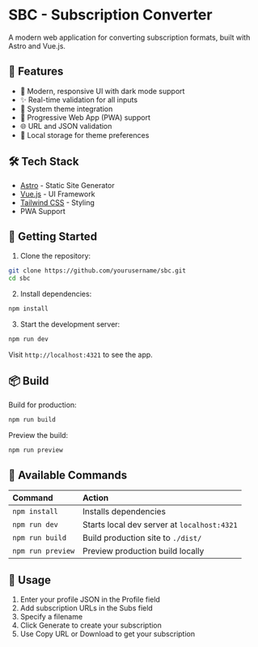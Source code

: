 # SBC - Subscription Converter

A modern web application for converting subscription formats, built with Astro and Vue.js.

## 🚀 Features

- 🎨 Modern, responsive UI with dark mode support
- ✨ Real-time validation for all inputs
- 🔄 System theme integration
- 📱 Progressive Web App (PWA) support
- 🌐 URL and JSON validation
- 💾 Local storage for theme preferences

## 🛠️ Tech Stack

- [Astro](https://astro.build) - Static Site Generator
- [Vue.js](https://vuejs.org) - UI Framework
- [Tailwind CSS](https://tailwindcss.com) - Styling
- PWA Support

## 🚦 Getting Started

1. Clone the repository:
```bash
git clone https://github.com/yourusername/sbc.git
cd sbc
```

2. Install dependencies:
```bash
npm install
```

3. Start the development server:
```bash
npm run dev
```

Visit `http://localhost:4321` to see the app.

## 📦 Build

Build for production:
```bash
npm run build
```

Preview the build:
```bash
npm run preview
```

## 🧞 Available Commands

| Command                   | Action                                           |
| :----------------------- | :----------------------------------------------- |
| `npm install`            | Installs dependencies                            |
| `npm run dev`            | Starts local dev server at `localhost:4321`      |
| `npm run build`          | Build production site to `./dist/`               |
| `npm run preview`        | Preview production build locally                 |

## 🎯 Usage

1. Enter your profile JSON in the Profile field
2. Add subscription URLs in the Subs field
3. Specify a filename
4. Click Generate to create your subscription
5. Use Copy URL or Download to get your subscription
